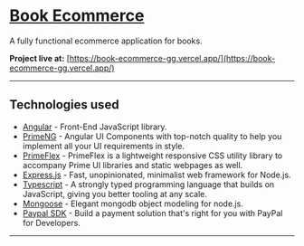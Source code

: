 # [Book Ecommerce](https://book-ecommerce-gg.vercel.app/)

A fully functional ecommerce application for books.

**Project live at:** [https://book-ecommerce-gg.vercel.app/](https://book-ecommerce-gg.vercel.app/)

---

## Technologies used

- [Angular](https://angular.io/) - Front-End JavaScript library.
- [PrimeNG](https://primeng.org/) - Angular UI Components with top-notch quality to help you implement all your UI requirements in style.
- [PrimeFlex](https://primeflex.org/) - PrimeFlex is a lightweight responsive CSS utility library to accompany Prime UI libraries and static webpages as well.
- [Express.js](https://expressjs.com/) - Fast, unopinionated, minimalist web framework for Node.js.
- [Typescript](https://www.typescriptlang.org/) - A strongly typed programming language that builds on JavaScript, giving you better tooling at any scale.
- [Mongoose](https://mongoosejs.com/) - Elegant mongodb object modeling for node.js.
- [Paypal SDK](https://developer.paypal.com/home) - Build a payment solution that's right for you with PayPal for Developers.

---
